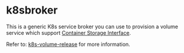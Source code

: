 # k8sbroker

This is a generic K8s service broker you can use to provision a volume service which support [Container Storage Interface](https://github.com/container-storage-interface/spec).

Refer to: [k8s-volume-release](https://github.com/cloudfoundry/k8s-volume-release) for more information.
